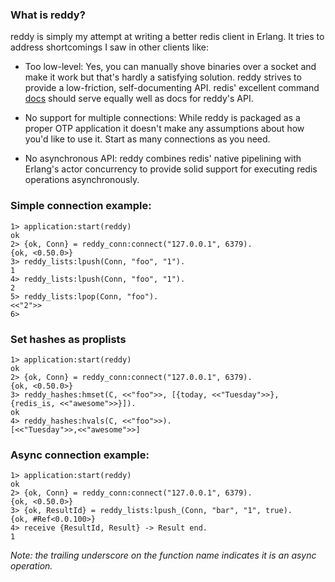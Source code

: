 ### What is reddy?
reddy is simply my attempt at writing a better redis client in Erlang. It tries to address shortcomings
I saw in other clients like:

* Too low-level: Yes, you can manually shove binaries over a socket and make it work but that's hardly
a satisfying solution. reddy strives to provide a low-friction, self-documenting API. redis' excellent
command [docs](http://redis.io/commands) should serve equally well as docs for reddy's API.

* No support for multiple connections: While reddy is packaged as a proper OTP application it doesn't
make any assumptions about how you'd like to use it. Start as many connections as you need.

* No asynchronous API: reddy combines redis' native pipelining with Erlang's actor concurrency to provide
solid support for executing redis operations asynchronously.


### Simple connection example:
    1> application:start(reddy)
    ok
    2> {ok, Conn} = reddy_conn:connect("127.0.0.1", 6379).
    {ok, <0.50.0>}
    3> reddy_lists:lpush(Conn, "foo", "1").
    1
    4> reddy_lists:lpush(Conn, "foo", "1").
    2
    5> reddy_lists:lpop(Conn, "foo").
    <<"2">>
    6>

### Set hashes as proplists
    1> application:start(reddy)
    ok
    2> {ok, Conn} = reddy_conn:connect("127.0.0.1", 6379).
    {ok, <0.50.0>}
    3> reddy_hashes:hmset(C, <<"foo">>, [{today, <<"Tuesday">>}, {redis_is, <<"awesome">>}]).
    ok
    4> reddy_hashes:hvals(C, <<"foo">>).
    [<<"Tuesday">>,<<"awesome">>]

### Async connection example:
    1> application:start(reddy)
    ok
    2> {ok, Conn} = reddy_conn:connect("127.0.0.1", 6379).
    {ok, <0.50.0>}
    3> {ok, ResultId} = reddy_lists:lpush_(Conn, "bar", "1", true).
    {ok, #Ref<0.0.100>}
    4> receive {ResultId, Result} -> Result end.
    1
_Note: the trailing underscore on the function name indicates it is an async operation._